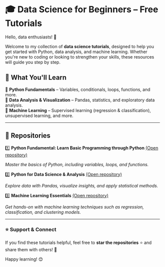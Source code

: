 # 🎓 Data Science for Beginners – Free Tutorials  

Hello, data enthusiasts! 👋  

Welcome to my collection of **data science tutorials**, designed to help you get started with Python, data analysis, and machine learning. Whether you're new to coding or looking to strengthen your skills, these resources will guide you step by step.  

## 📌 What You'll Learn  

🔹 **Python Fundamentals** – Variables, conditionals, loops, functions, and more.  
🔹 **Data Analysis & Visualization** – Pandas, statistics, and exploratory data analysis.  
🔹 **Machine Learning** – Supervised learning (regression & classification), unsupervised learning, and more.  

---

## 📂 Repositories  

1️⃣ **Python Fundamental: Learn Basic Programming through Python**  [(Open repository)](https://github.com/harishmuh/Python-simple-tutorials)

   *Master the basics of Python, including variables, loops, and functions.*  

2️⃣ **Python for Data Science & Analysis** [(Open repository)](https://github.com/harishmuh/Python-for-Data-Science-Analysis)
   
   *Explore data with Pandas, visualize insights, and apply statistical methods.*  

3️⃣ **Machine Learning Essentials** [(Open repository)](https://github.com/harishmuh/machine_learning_practices)
   
   *Get hands-on with machine learning techniques such as regression, classification, and clustering models.*  

---

### ⭐ Support & Connect  
If you find these tutorials helpful, feel free to **star the repositories** ⭐ and share them with others! 🚀  

Happy learning! 😊
